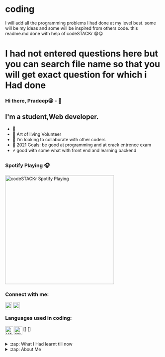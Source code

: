 # coding
I will add all the programming problems I had done at my level best. some will be my ideas and some will be inspired from others code. this readme.md done with help of codeSTACKr 😁😋


# I had not entered questions here but you can search file name so that you will get exact question for which i Had done



### Hi there, Pradeep😀 - 👋

## I'm a student,Web developer.

- 🔭 
- 🌱 Art of living Volunteer
- 👯 I’m looking to collaborate with other coders
- 🥅 2021 Goals: be good at programming and at crack entrence exam
- ⚡ good with some what with front end and learning backend

### Spotify Playing 🎧

[<img src="https://now-playing-codestackr.vercel.app/api/spotify-playing" alt="codeSTACKr Spotify Playing" width="350" />](https://open.spotify.com/user/swyqyimdc12jajde4vpwd2x1b)

### Connect with me:

[<img align="left" alt="codeSTACKr | Twitter" width="22px" src="https://cdn.jsdelivr.net/npm/simple-icons@v3/icons/twitter.svg" />][twitter]
[<img align="left" alt="codeSTACKr | LinkedIn" width="22px" src="https://cdn.jsdelivr.net/npm/simple-icons@v3/icons/linkedin.svg" />][linkedin]


<br />

### Languages used in coding:

[<img align="left" alt="HTML5" width="26px" src="https://learnsimply323855042.files.wordpress.com/2018/12/c.jpg" />]
[<img align="left" alt="CSS3" width="26px" src="https://www.vizteams.com/wp-content/uploads/2013/08/python-logo-master.png" />]

<br />


<details>
  <summary>:zap: What I Had learnt till now</summary>
  
<!--START_SECTION:activity-->
-Html
-css,scss
-Javascript
-Typescript
-python- medium
-java- begginer
-c,cpp - medium
-Git 
-Github
-Angular
-Nodejs - begginer
-Graphql - just started
-Socket - begginer
<!--END_SECTION:activity-->

</details>

<details>
  <summary>:zap: About Me</summary>

  I am learning how things are working I would like to interact with you so that you and me could share ideas and become good at coding!!!

</details>

[twitter]: https://twitter.com/PradeepCodescifi
[linkedin]: https://linkedin.com/in/pradeep-rekkapalli-1bab5116b
